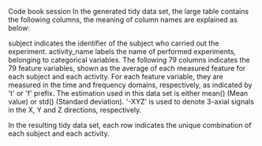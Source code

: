 Code book session
In the generated tidy data set, the large table contains the following columns, the meaning of column names are explained as below:

subject indicates the identifier of the subject who carried out the experiment. activity_name labels the name of performed experiments, belonging to categorical variables. The following 79 columns indicates the 79 feature variables, shown as the average of each measured feature for each subject and each activity. For each feature variable, they are measured in the time and frequency domains, respectively, as indicated by 't' or 'f' prefix. The estimation used in this data set is either mean() (Mean value) or std() (Standard deviation). '-XYZ' is used to denote 3-axial signals in the X, Y and Z directions, respectively.

In the resulting tidy data set, each row indicates the unique combination of each subject and each activity.
